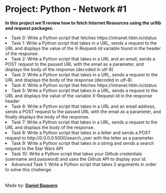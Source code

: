 <html>
<h1>Project: Python - Network #1</h1>
<p><strong>In this project we'll review how to fetch Internet Resources using the urllib and request packages.</strong></p>
<body>
<li>Task 0: Write a Python script that fetches https://intranet.hbtn.io/status</li>
<li>Task 1: Write a Python script that takes in a URL, sends a request to the URL and displays the value of the X-Request-Id variable found in the header of the response.</li>
<li>Task 2: Write a Python script that takes in a URL and an email, sends a POST request to the passed URL with the email as a parameter, and displays the body of the response (decoded in utf-8)</li>
<li>Task 3: Write a Python script that takes in a URL, sends a request to the URL and displays the body of the response (decoded in utf-8).</li>
<li>Task 4: Write a Python script that fetches https://intranet.hbtn.io/status</li>
<li>Task 5: Write a Python script that takes in a URL, sends a request to the URL and displays the value of the variable X-Request-Id in the response header</li>
<li>Task 6: Write a Python script that takes in a URL and an email address, sends a POST request to the passed URL with the email as a parameter, and finally displays the body of the response.</li>
<li>Task 7: Write a Python script that takes in a URL, sends a request to the URL and displays the body of the response.</li>
<li>Task 8: Write a Python script that takes in a letter and sends a POST request to http://0.0.0.0:5000/search_user with the letter as a parameter.</li>
<li>Task 9: Write a Python script that takes in a string and sends a search request to the Star Wars API</li>
<li>Task 10: Write a Python script that takes your Github credentials (username and password) and uses the Github API to display your id.</li>
<li>Advanced Task 1: Write a Python script that takes 2 arguments in order to solve this challenge.</li>
</body>
<br>
<br>
<footer>Made by: <strong><a href="https://github.com/DanielBaquero28">Daniel Baquero</a></strong></footer>
</html>
